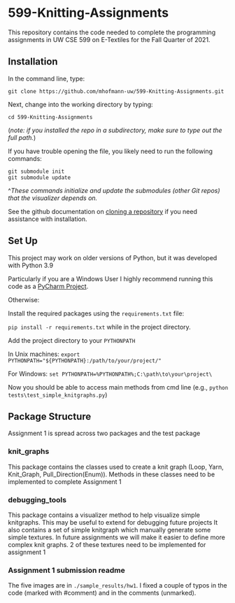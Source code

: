 # 599-Knitting-Assignments
This repository contains the code needed to complete the programming assignments in UW CSE 599 on E-Textiles for the Fall Quarter of 2021.


## Installation
In the command line, type:
```console
git clone https://github.com/mhofmann-uw/599-Knitting-Assignments.git
```
Next, change into the working directory by typing:
```console
cd 599-Knitting-Assignments
```
(*note: if you installed the repo in a subdirectory, make sure to type out the full path.*)

If you have trouble opening the file, you likely need to run the following commands:
```console
git submodule init
git submodule update
```
^*These commands initialize and update the submodules (other Git repos) that the visualizer depends on.*

See the github documentation on [cloning a repository](https://docs.github.com/en/free-pro-team@latest/github/creating-cloning-and-archiving-repositories/cloning-a-repository) if you need assistance with installation.



## Set Up

This project may work on older versions of Python, but it was developed with Python 3.9

Particularly if you are a Windows User I highly recommend running this code as a [PyCharm Project](https://www.jetbrains.com/help/pycharm/importing-project-from-existing-source-code.html).

Otherwise:

Install the required packages using the `requirements.txt` file:

`pip install -r requirements.txt` while in the project directory.

Add the project directory to your `PYTHONPATH`

In Unix machines: `export PYTHONPATH="${PYTHONPATH}:/path/to/your/project/"`

For Windows: `set PYTHONPATH=%PYTHONPATH%;C:\path\to\your\project\`

Now you should be able to access main methods from cmd line (e.g., `python tests\test_simple_knitgraphs.py`)



## Package Structure
Assignment 1 is spread across two packages and the test package

### knit_graphs
This package contains the classes used to create a knit graph (Loop, Yarn, Knit_Graph, Pull_Direction(Enum)). Methods in these classes need to be implemented to complete Assignment 1

### debugging_tools
This package contains a visualizer method to help visualize simple knitgraphs. This may be useful to extend for debugging future projects
It also contains a set of simple knitgraph which manually generate some simple textures. In future assignments we will make it easier to define more complex knit graphs. 2 of these textures need to be implemented for assignment 1

### Assignment 1 submission readme
The five images are in `./sample_results/hw1`. I fixed a couple of typos in the code (marked with #comment) and in the comments (unmarked).
